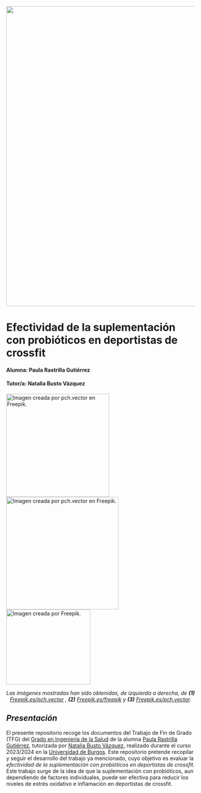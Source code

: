 <image src="/Images/cabeceraSalud.jpg"  width="800">
 
# Efectividad de la suplementación con probióticos en deportistas de crossfit
 
#### Alumna: Paula Rastrilla Gutiérrez
#### Tutor/a: Natalia Busto Vázquez 
<image src="/Images/Tiny doctors examining gut flora flat vector illustration.jpg" alt= "Imagen creada por pch.vector en Freepik." width="275"> <image src="/Images/mujeres_entrenando.jpg" alt= "Imagen creada por pch.vector en Freepik." width="300"> <image src="/Images/coleccion_bacterias.jpg" alt= "Imagen creada por Freepik." width="225" height="200">
_<div align="center" style="small"> <p> Las imágenes mostradas han sido obtenidas, de izquierda a derecha, de **(1)** [Freepik.es/pch.vector](https://www.freepik.es/vector-gratis/pequenos-medicos-que-examinan-ilustracion-vectorial-plana-flora-intestinal-terapeutas-revisando-sistema-digestivo-tracto-gastrointestinal-intestino-microorganismos-o-bacterias-amigables-nutricion-concepto-salud_24644943.htm#query=ilustración%20de%20probioticos&position=1&from_view=search&track=ais) , **(2)** [Freepik.es/freepik](https://www.freepik.es/vector-gratis/coleccion-virus-diseno-plano_7335612.htm#query=ilustración%20de%20probioticos&position=2&from_view=search&track=ais) y **(3)** [Freepik.es/pch.vector](https://www.freepik.es/vector-gratis/mujeres-entrenando-pesas-gimnasio-gimnasio-musculo-brazo-plano-ilustracion-vectorial-deporte-estilo-vida-saludable_10174053.htm#query=ilustración%20de%20crossfit&position=48&from_view=search&track=ais).</p></div>_

## _Presentación_
El presente repositorio recoge los documentos del Trabajo de Fin de Grado (TFG) del [Grado en Ingeniería de la Salud](https://www.ubu.es/grado-en-ingenieria-de-la-salud) de la alumna [Paula Rastrilla Gutiérrez](https://orcid.org/0000-0001-7738-2172), tutorizada por [Natalia Busto Vázquez](https://orcid.org/0000-0001-9637-1209), realizado durante el curso 2023/2024 en la [Universidad de Burgos](https://www.ubu.es). 
Este repositorio pretende recopilar y seguir el desarrollo del trabajo ya mencionado, cuyo objetivo es evaluar la _efectividad de la suplementación con probióticos en deportistas de crossfit_. 
Este trabajo surge de la idea de que la suplementación con probióticos, aun dependiendo de factores individuales, puede ser efectiva para reducir los niveles de estrés oxidativo e inflamación en deportistas de crossfit.

